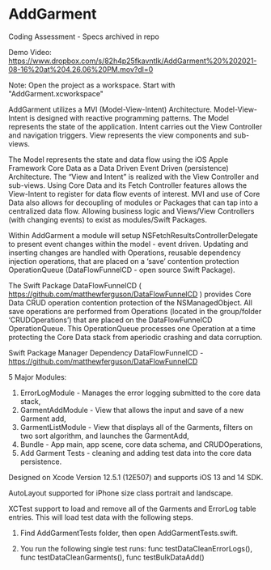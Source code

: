 # AddGarment

Coding Assessment - Specs archived in repo

Demo Video: https://www.dropbox.com/s/82h4p25fkavntlk/AddGarment%20%202021-08-16%20at%204.26.06%20PM.mov?dl=0

Note: Open the project as a workspace. Start with "AddGarment.xcworkspace"

AddGarment utilizes a MVI (Model-View-Intent) Architecture. Model-View-Intent is designed with reactive programming patterns.  The Model represents the state of the application.  Intent carries out the View Controller and navigation triggers.  View represents the view components and sub-views. 

The Model represents the state and data flow using the iOS Apple Framework Core Data as a Data Driven Event Driven (persistence) Architecture.  The “View and Intent” is realized with the View Controller and sub-views.  Using Core Data and its Fetch Controller features allows the View-Intent to register for data flow events of interest.  MVI and use of Core Data also allows for decoupling of modules or Packages that can tap into a centralized data flow.  Allowing business logic and Views/View Controllers (with changing events) to exist as modules/Swift Packages. 

Within AddGarment a module will setup NSFetchResultsControllerDelegate to present event changes within the model - event driven.  Updating and inserting changes are handled with Operations, reusable dependency injection operations, that are placed on a ‘save’ contention protection OperationQueue (DataFlowFunnelCD - open source Swift Package). 

The Swift Package DataFlowFunnelCD ( https://github.com/matthewferguson/DataFlowFunnelCD ) provides Core Data CRUD operation contention protection of the NSManagedObject. All save operations are performed from Operations (located in the group/folder ‘CRUDOperations’) that are placed on the DataFlowFunnelCD OperationQueue.  This OperationQueue processes one Operation at a time protecting the Core Data stack from aperiodic crashing and data corruption. 

Swift Package Manager Dependency
DataFlowFunnelCD  - https://github.com/matthewferguson/DataFlowFunnelCD

5 Major Modules:

1) ErrorLogModule  - Manages the error logging submitted to the core data stack, 
2) GarmentAddModule - View that allows the input and save of a new Garment add, 
3) GarmentListModule - View that displays all of the Garments, filters on two sort algorithm, and launches the GarmentAdd, 
4) Bundle - App main, app scene, core data schema, and CRUDOperations,
5) Add Garment Tests - cleaning and adding test data into the core data persistence. 

Designed on Xcode Version 12.5.1 (12E507) and supports iOS 13 and 14 SDK. 

AutoLayout supported for iPhone size class portrait and landscape. 

 XCTest support to load and remove all of the Garments and ErrorLog table entries.  This will load test data with the following steps. 

1. Find AddGarmentTests folder, then open AddGarmentTests.swift. 

2. You run the following single test runs:
	func testDataCleanErrorLogs(),
	func testDataCleanGarments(),
	func testBulkDataAdd()


